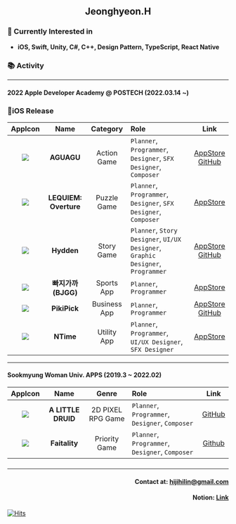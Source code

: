 ## <div align= center>Jeonghyeon.H</div>

### <div align= left>🎈 Currently Interested in</div>
* **iOS, Swift, Unity, C#, C++, Design Pattern, TypeScript, React Native**

### 📚 Activity
---
#### **2022 Apple Developer Academy @ POSTECH (2022.03.14 ~)**
### 📱iOS Release

|AppIcon|Name|Category|Role|Link|
|:---:|:---:|:---:|:---|:---:|
|[<img src ="https://user-images.githubusercontent.com/96641477/199994119-e95e96c6-1b64-4609-8575-1811482a352e.png">](https://apps.apple.com/us/app/aguagu/id1642786388)|**AGUAGU**|Action Game|`Planner`, `Programmer`, `Designer`, `SFX Designer`, `Composer`|[AppStore](https://apps.apple.com/us/app/aguagu/id1642786388)<br>[GitHub](https://github.com/jeong-hyeonHwang/AGUAGU)|
|[<img src ="https://user-images.githubusercontent.com/96641477/199994132-db04d257-0943-4e87-b62a-0a9e88380761.png">](https://apps.apple.com/kr/app/lequiem-overture/id1632011782)|**LEQUIEM: Overture**|Puzzle Game|`Planner`, `Programmer`, `Designer`, `SFX Designer`, `Composer`|[AppStore](https://apps.apple.com/kr/app/lequiem-overture/id1632011782)|
|[<img src="https://user-images.githubusercontent.com/96641477/199994124-48530ea8-a2b5-4a4b-a987-57133a471b60.png">](https://apps.apple.com/kr/app/hydden/id1629910842)|**Hydden**|Story Game|`Planner`, `Story Designer`, `UI/UX Designer`, `Graphic Designer`, `Programmer`|[AppStore](https://apps.apple.com/kr/app/hydden/id1629910842)<br>[GitHub](https://github.com/jeong-hyeonHwang/Hydden)|
|[<img src="https://user-images.githubusercontent.com/96641477/199994103-34105eb8-1801-45de-816d-0c2c48b5f209.png">](https://apps.apple.com/us/app/빠지가까/id6443720411)|**빠지가까(BJGG)**|Sports App|`Planner`, `Programmer`|[AppStore](https://apps.apple.com/us/app/빠지가까/id6443720411)|
|[<img src="https://user-images.githubusercontent.com/96641477/199994151-9cfe7cc5-a3c0-4ace-9f0f-54d3b8d550a7.png">](https://apps.apple.com/kr/app/pikipick/id1634559791)|**PikiPick**|Business App|`Planner`, `Programmer`|[AppStore](https://apps.apple.com/kr/app/pikipick/id1634559791)<br>[GitHub](https://github.com/jeong-hyeonHwang/PikiPick)|
|[<img src="https://user-images.githubusercontent.com/96641477/199994142-a90795a7-9fff-4c56-a5fc-3e0b4a83cdef.png">](https://apps.apple.com/kr/app/ntime/id1625231450)|**NTime**|Utility App|`Planner`, `Programmer`, `UI/UX Designer`, `SFX Designer`|[AppStore](https://apps.apple.com/kr/app/ntime/id1625231450)|

---
#### **Sookmyung Woman Univ. APPS (2019.3 ~ 2022.02)**
|AppIcon|Name|Genre|Role|Link|
|:---:|:---:|:---:|:---|:---:|
|[<img src="https://user-images.githubusercontent.com/96641477/199999586-959b5d4e-0b75-4233-abb3-4cbae16d99b4.png">](https://github.com/jeong-hyeonHwang/A-LITTLE-DRUID)|**A LITTLE DRUID**|2D PIXEL RPG Game|`Planner`, `Programmer`, `Designer`, `Composer`|[GitHub](https://github.com/jeong-hyeonHwang/A-LITTLE-DRUID)|
|[<img src="https://user-images.githubusercontent.com/96641477/199999594-ee7471e8-219d-4c59-8edb-f0ca293081cf.png">](https://github.com/jeong-hyeonHwang/Fatality)|**Faitality**|Priority Game|`Planner`, `Programmer`, `Designer`, `Composer`|[Github](https://github.com/jeong-hyeonHwang/Fatality)|

###
---
#### <div align = right> Contact at: hijihilin@gmail.com</div>
#### <div align = right> Notion: [Link](https://intelligent-motorcycle-2ff.notion.site/_Jeonghyeon-Hwang-c1883dab1de747bb87101f5621fd079b)</div>
<div align=left>
	
  [![Hits](https://hits.seeyoufarm.com/api/count/incr/badge.svg?url=https%3A%2F%2Fgithub.com%2Fjeong-hyeonHwang&count_bg=%2379C83D&title_bg=%23555555&icon=&icon_color=%23E7E7E7&title=hits&edge_flat=false)](https://hits.seeyoufarm.com)
	
</div>
